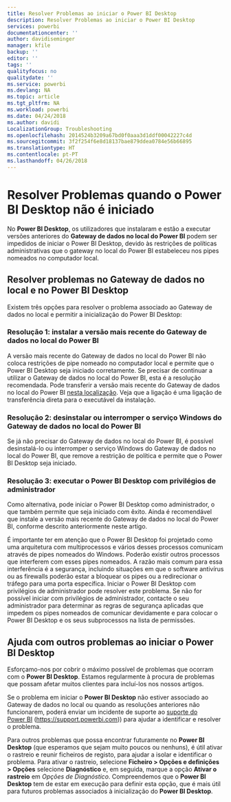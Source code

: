 ```yaml
---
title: Resolver Problemas ao iniciar o Power BI Desktop
description: Resolver Problemas ao iniciar o Power BI Desktop
services: powerbi
documentationcenter: ''
author: davidiseminger
manager: kfile
backup: ''
editor: ''
tags: ''
qualityfocus: no
qualitydate: ''
ms.service: powerbi
ms.devlang: NA
ms.topic: article
ms.tgt_pltfrm: NA
ms.workload: powerbi
ms.date: 04/24/2018
ms.author: davidi
LocalizationGroup: Troubleshooting
ms.openlocfilehash: 2014524b3209a67bd0f0aaa3d1ddf00042227c4d
ms.sourcegitcommit: 3f2f254f6e8d18137bae879ddea0784e56b66895
ms.translationtype: HT
ms.contentlocale: pt-PT
ms.lasthandoff: 04/26/2018
---
```

# <a name="resolve-issues-when-power-bi-desktop-will-not-launch"></a>Resolver Problemas quando o Power BI Desktop não é iniciado
No **Power BI Desktop**, os utilizadores que instalaram e estão a executar versões anteriores do **Gateway de dados no local do Power BI** podem ser impedidos de iniciar o Power BI Desktop, devido às restrições de políticas administrativas que o gateway no local do Power BI estabeleceu nos pipes nomeados no computador local. 

## <a name="resolve-issues-with-the-on-premises-data-gateway-and-power-bi-desktop"></a>Resolver problemas no Gateway de dados no local e no Power BI Desktop
Existem três opções para resolver o problema associado ao Gateway de dados no local e permitir a inicialização do Power BI Desktop:

### <a name="resolution-1-install-the-latest-version-of-power-bi-on-premises-data-gateway"></a>Resolução 1: instalar a versão mais recente do Gateway de dados no local do Power BI
A versão mais recente do Gateway de dados no local do Power BI não coloca restrições de pipe nomeado no computador local e permite que o Power BI Desktop seja iniciado corretamente. Se precisar de continuar a utilizar o Gateway de dados no local do Power BI, esta é a resolução recomendada. Pode transferir a versão mais recente do Gateway de dados no local do Power BI [nesta localização](https://go.microsoft.com/fwlink/?LinkId=698863). Veja que a ligação é uma ligação de transferência direta para o executável da instalação.

### <a name="resolution-2-uninstall-or-stop-the-power-bi-on-premises-data-gateway-windows-service"></a>Resolução 2: desinstalar ou interromper o serviço Windows do Gateway de dados no local do Power BI
Se já não precisar do Gateway de dados no local do Power BI, é possível desinstalá-lo ou interromper o serviço Windows do Gateway de dados no local do Power BI, que remove a restrição de política e permite que o Power BI Desktop seja iniciado.

### <a name="resolution-3-run-power-bi-desktop-with-administrator-privilege"></a>Resolução 3: executar o Power BI Desktop com privilégios de administrador
Como alternativa, pode iniciar o Power BI Desktop como administrador, o que também permite que seja iniciado com êxito. Ainda é recomendável que instale a versão mais recente do Gateway de dados no local do Power BI, conforme descrito anteriormente neste artigo.

É importante ter em atenção que o Power BI Desktop foi projetado como uma arquitetura com multiprocessos e vários desses processos comunicam através de pipes nomeados do Windows. Poderão existir outros processos que interferem com esses pipes nomeados. A razão mais comum para essa interferência é a segurança, incluindo situações em que o software antivírus ou as firewalls poderão estar a bloquear os pipes ou a redirecionar o tráfego para uma porta específica. Iniciar o Power BI Desktop com privilégios de administrador pode resolver este problema. Se não for possível iniciar com privilégios de administrador, contacte o seu administrador para determinar as regras de segurança aplicadas que impedem os pipes nomeados de comunicar devidamente e para colocar o Power BI Desktop e os seus subprocessos na lista de permissões.

## <a name="help-with-other-issues-when-launching-power-bi-desktop"></a>Ajuda com outros problemas ao iniciar o Power BI Desktop
Esforçamo-nos por cobrir o máximo possível de problemas que ocorram com o **Power BI Desktop**. Estamos regularmente à procura de problemas que possam afetar muitos clientes para incluí-los nos nossos artigos.

Se o problema em iniciar o **Power BI Desktop** não estiver associado ao Gateway de dados no local ou quando as resoluções anteriores não funcionarem, poderá enviar um incidente de suporte ao [suporte do Power BI](https://support.powerbi.com) (https://support.powerbi.com)) para ajudar a identificar e resolver o problema.

Para outros problemas que possa encontrar futuramente no **Power BI Desktop** (que esperamos que sejam muito poucos ou nenhuns), é útil ativar o rastreio e reunir ficheiros de registo, para ajudar a isolar e identificar o problema. Para ativar o rastreio, selecione **Ficheiro > Opções e definições > Opções** selecione **Diagnóstico** e, em seguida, marque a opção **Ativar o rastreio** em *Opções de Diagnóstico*. Compreendemos que o **Power BI Desktop** tem de estar em execução para definir esta opção, que é mais útil para futuros problemas associados à inicialização do **Power BI Desktop**.

